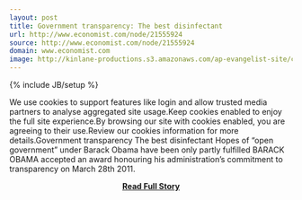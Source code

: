 ```yaml
---
layout: post
title: Government transparency: The best disinfectant
url: http://www.economist.com/node/21555924
source: http://www.economist.com/node/21555924
domain: www.economist.com
image: http://kinlane-productions.s3.amazonaws.com/ap-evangelist-site/curated/screenshots/9352_api500_com.png
---
```

{% include JB/setup %}<p>We use cookies to support features like login and allow trusted media partners to analyse aggregated site usage.Keep cookies enabled to enjoy the full site experience.By browsing our site with cookies enabled, you are agreeing to their use.Review our cookies information for more details.Government transparency The best disinfectant Hopes of “open government” under Barack Obama have been only partly fulfilled BARACK OBAMA accepted an award honouring his administration’s commitment to transparency on March 28th 2011.</p>
<center><p><a href="http://www.economist.com/node/21555924" style='padding:25px; font-sze:18px; font-weight: bold;'>Read Full Story</a></p></center>
